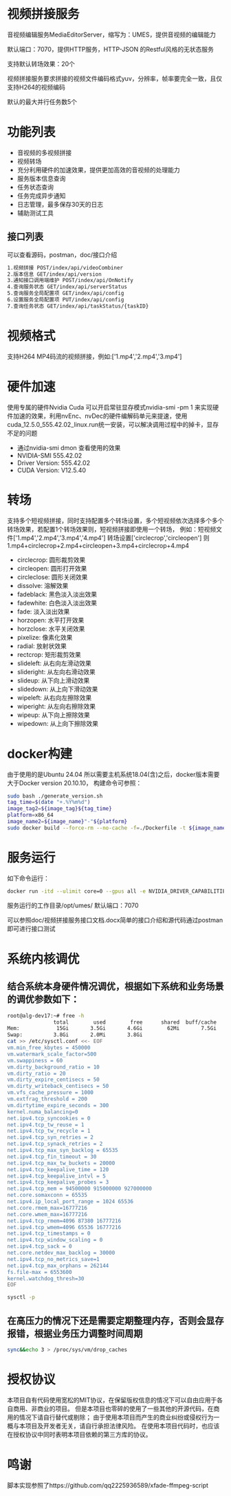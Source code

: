 # 视频拼接服务

音视频编辑服务MediaEditorServer，缩写为：UMES，提供音视频的编辑能力

默认端口：7070，提供HTTP服务，HTTP-JSON 的Restful风格的无状态服务

支持默认转场效果：20个

视频拼接服务要求拼接的视频文件编码格式yuv，分辨率，帧率要完全一致，且仅支持H264的视频编码

默认的最大并行任务数5个


# 功能列表
- 音视频的多视频拼接
- 视频转场
- 充分利用硬件的加速效果，提供更加高效的音视频的处理能力
- 服务版本信息查询
- 任务状态查询
- 任务完成异步通知
- 日志管理，最多保存30天的日志
- 辅助测试工具

## 接口列表
可以查看源码，postman，doc/接口介绍
```bash
1.视频拼接 POST/index/api/videoCombiner
2.版本信息 GET/index/api/version
3.通知接口调用端维护 POST/index/api/OnNotify
4.查询服务状态 GET/index/api/serverStatus
5.查询服务全局配置项 GET/index/api/config
6.设置服务全局配置项 PUT/index/api/config
7.查询任务状态 GET/index/api/taskStatus/{taskID}

```
# 视频格式
支持H264 MP4码流的视频拼接，例如:['1.mp4','2.mp4','3.mp4']

# 硬件加速
使用专属的硬件Nvidia Cuda 可以开启常驻显存模式nvidia-smi -pm 1 来实现硬件加速的效果，利用nvEnc、nvDec的硬件编解码单元来提速，使用cuda_12.5.0_555.42.02_linux.run统一安装，可以解决调用过程中的掉卡，显存不足的问题
- 通过nvidia-smi dmon 查看使用的效果
- NVIDIA-SMI 555.42.02             
- Driver Version: 555.42.02   
- CUDA Version: V12.5.40

# 转场
支持多个短视频拼接，同时支持配置多个转场设置，多个短视频依次选择多个多个转场效果，若配置1个转场效果则，短视频拼接即使用一个转场，
例如：短视频文件['1.mp4','2.mp4','3.mp4','4.mp4'] 转场设置['circlecrop','circleopen'] 则1.mp4+circlecrop+2.mp4+circleopen+3.mp4+circlecrop+4.mp4
- circlecrop: 圆形裁剪效果
- circleopen: 圆形打开效果
- circleclose: 圆形关闭效果
- dissolve: 溶解效果
- fadeblack: 黑色淡入淡出效果
- fadewhite: 白色淡入淡出效果
- fade: 淡入淡出效果
- horzopen: 水平打开效果
- horzclose: 水平关闭效果
- pixelize: 像素化效果
- radial: 放射状效果
- rectcrop: 矩形裁剪效果
- slideleft: 从右向左滑动效果
- slideright: 从左向右滑动效果
- slideup: 从下向上滑动效果
- slidedown: 从上向下滑动效果
- wipeleft: 从右向左擦除效果
- wiperight: 从左向右擦除效果
- wipeup: 从下向上擦除效果
- wipedown: 从上向下擦除效果

# docker构建
由于使用的是Ubuntu 24.04 所以需要主机系统18.04(含)之后，docker版本需要大于Docker version 20.10.10，
构建命令可参照：
```bash
sudo bash ./generate_version.sh
tag_time=$(date "+.%Y%m%d")
image_tag2=${image_tag}${tag_time}
platform=x86_64
image_name2=${image_name}"-"${platform}
sudo docker build --force-rm --no-cache -f=./Dockerfile -t ${image_name2}:${image_tag2} .
```
# 服务运行
如下命令运行：
```bash
docker run -itd --ulimit core=0 --gpus all -e NVIDIA_DRIVER_CAPABILITIES=all --name umes --hostname umes --privileged=true --net=host -v /data/:/data -v /usr/local/cuda/:/usr/local/cuda/ reg.uni-ubi.com/audiovideoservice/umes-x86:1.0.1.20240522
```

服务运行的工作目录/opt/umes/ 默认端口：7070

可以参照doc/视频拼接服务接口文档.docx简单的接口介绍和源代码通过postman即可进行接口测试

# 系统内核调优

## 结合系统本身硬件情况调优，根据如下系统和业务场景的调优参数如下：
```bash
root@alg-dev17:~# free -h
               total        used        free      shared  buff/cache   available
Mem:            15Gi       3.5Gi       4.6Gi        62Mi       7.5Gi       6.3Gi
Swap:          3.8Gi       2.0Mi       3.8Gi
cat >> /etc/sysctl.conf <<- EOF
vm.min_free_kbytes = 450000
vm.watermark_scale_factor=500 
vm.swappiness = 60
vm.dirty_background_ratio = 10
vm.dirty_ratio = 20
vm.dirty_expire_centisecs = 50
vm.dirty_writeback_centisecs = 50
vm.vfs_cache_pressure = 1000
vm.extfrag_threshold = 200
vm.dirtytime_expire_seconds = 300
kernel.numa_balancing=0
net.ipv4.tcp_syncookies = 0
net.ipv4.tcp_tw_reuse = 1
net.ipv4.tcp_tw_recycle = 1
net.ipv4.tcp_syn_retries = 2
net.ipv4.tcp_synack_retries = 2
net.ipv4.tcp_max_syn_backlog = 65535
net.ipv4.tcp_fin_timeout = 30
net.ipv4.tcp_max_tw_buckets = 20000
net.ipv4.tcp_keepalive_time = 120
net.ipv4.tcp_keepalive_intvl = 5
net.ipv4.tcp_keepalive_probes = 3
net.ipv4.tcp_mem = 94500000 915000000 927000000
net.core.somaxconn = 65535
net.ipv4.ip_local_port_range = 1024 65536
net.core.rmem_max=16777216
net.core.wmem_max=16777216
net.ipv4.tcp_rmem=4096 87380 16777216
net.ipv4.tcp_wmem=4096 65536 16777216
net.ipv4.tcp_timestamps = 0
net.ipv4.tcp_window_scaling = 0
net.ipv4.tcp_sack = 0
net.core.netdev_max_backlog = 30000
net.ipv4.tcp_no_metrics_save=1
net.ipv4.tcp_max_orphans = 262144
fs.file-max = 6553600
kernel.watchdog_thresh=30
EOF

sysctl -p
```

## 在高压力的情况下还是需要定期整理内存，否则会显存报错，根据业务压力调整时间周期
```bash
sync&&echo 3 > /proc/sys/vm/drop_caches
```

# 授权协议
本项目自有代码使用宽松的MIT协议，在保留版权信息的情况下可以自由应用于各自商用、非商业的项目。 但是本项目也零碎的使用了一些其他的开源代码，在商用的情况下请自行替代或剔除； 由于使用本项目而产生的商业纠纷或侵权行为一概与本项目及开发者无关，请自行承担法律风险。 在使用本项目代码时，也应该在授权协议中同时表明本项目依赖的第三方库的协议。

# 鸣谢
脚本实现参照了https://github.com/qq2225936589/xfade-ffmpeg-script